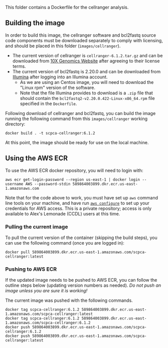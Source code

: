 This folder contains a Dockerfile for the cellranger analysis.


## Building the image

In order to build this image, the cellranger software and bcl2fastq source code components must be downloaded separately to comply with licensing, and should be placed in this folder (`images/cellranger`).
- The current version of cellranger is `cellranger-6.1.2.tar.gz` and can be downloaded from [10X Genomics Website](https://support.10xgenomics.com/single-cell-gene-expression/software/downloads/6.0) after agreeing to their license terms.
- The current version of bcl2fastq is 2.20.0 and can be downloaded from [Illumina](https://support.illumina.com/sequencing/sequencing_software/bcl2fastq-conversion-software.html) after logging into an Illumina account.
  - As we are using an Centos image, you will need to download the "Linux rpm" version of the software.
  - Note that the file Illumina provides to download is a `.zip` file that should contain the `bcl2fastq2-v2.20.0.422-Linux-x86_64.rpm` file specified in the `Dockerfile`. 

Following download of cellranger and bcl2fastq, you can build the image running the following command from this `images/cellranger` working directory:

```
docker build . -t scpca-cellranger:6.1.2
```

At this point, the image should be ready for use on the local machine.

## Using the AWS ECR

To use the AWS ECR docker repository, you will need to login  with:
```
aws ecr get-login-password --region us-east-1 | docker login --username AWS --password-stdin 589864003899.dkr.ecr.us-east-1.amazonaws.com
```

Note that for the code above to work, you must have set up `aws` command line tools on your machine, and have run [`aws configure`](https://docs.aws.amazon.com/cli/latest/userguide/cli-configure-quickstart.html) to set up your credentials for AWS access.
This is a private repository; access is only available to Alex's Lemonade (CCDL) users at this time.

### Pulling the current image

To pull the current version of the container (skipping the build steps), you can use the following command (once you are logged in):

```
docker pull 589864003899.dkr.ecr.us-east-1.amazonaws.com/scpca-cellranger:latest
```

### Pushing to AWS ECR

If the updated image needs to be pushed to AWS ECR, you can follow the outline steps below (updating version numbers as needed).
*Do not push an image unless you are sure it is working!*

The current image was pushed with the following commands.

```
docker tag scpca-cellranger:6.1.2 589864003899.dkr.ecr.us-east-1.amazonaws.com/scpca-cellranger:latest
docker tag scpca-cellranger:6.1.2 589864003899.dkr.ecr.us-east-1.amazonaws.com/scpca-cellranger:6.1.2
docker push 589864003899.dkr.ecr.us-east-1.amazonaws.com/scpca-cellranger:6.1.2
docker push 589864003899.dkr.ecr.us-east-1.amazonaws.com/scpca-cellranger:latest
```
